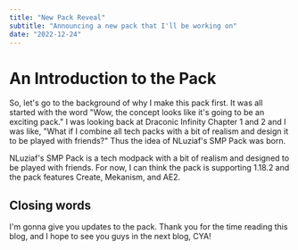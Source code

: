 ```yaml
---
title: "New Pack Reveal"
subtitle: "Announcing a new pack that I'll be working on"
date: "2022-12-24"
---
```


# An Introduction to the Pack

So, let's go to the background of why I make this pack first. It was all started with the word "Wow, the concept looks like it's going to be an exciting pack." I was looking back at Draconic Infinity Chapter 1 and 2 and I was like, "What if I combine all tech packs with a bit of realism and design it to be played with friends?" Thus the idea of NLuziaf's SMP Pack was born.

NLuziaf's SMP Pack is a tech modpack with a bit of realism and designed to be played with friends. For now, I can think the pack is supporting 1.18.2 and the pack features Create, Mekanism, and AE2.

## Closing words

I'm gonna give you updates to the pack. Thank you for the time reading this blog, and I hope to see you guys in the next blog, CYA!
